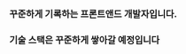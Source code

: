 ### 꾸준하게 기록하는 프론트앤드 개발자입니다.

### 기술 스택은 꾸준하게 쌓아갈 예정입니다



<!--
**Sangdon1029/Sangdon1029** is a ✨ _special_ ✨ repository because its `README.md` (this file) appears on your GitHub profile.

Here are some ideas to get you started:

- 🔭 I’m currently working on ...
- 🌱 I’m currently learning ...
- 👯 I’m looking to collaborate on ...
- 🤔 I’m looking for help with ...
- 💬 Ask me about ...
- 📫 How to reach me: ...
- 😄 Pronouns: ...
- ⚡ Fun fact: ...
-->
